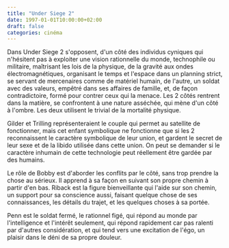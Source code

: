 ```yaml
---
title: "Under Siege 2"
date: 1997-01-01T10:00:00+02:00
draft: false
categories: cinéma
---
```

Dans Under Siege 2 s'opposent, d'un côté des individus cyniques qui n'hésitent pas à exploiter une vision rationnelle du monde, technophile ou militaire, maîtrisant les lois de la physique, de la gravité aux ondes électromagnétiques, organisant le temps et l'espace dans un planning strict, se servant de mercenaires comme de matériel humain, de l'autre, un soldat avec des valeurs, empêtré dans ses affaires de famille, et, de façon contradictoire, formé pour contrer ceux qui la menace. Les 2 côtés rentrent dans la matière, se confrontent à une nature asséchée, qui mène d'un côté à l'ombre. Les deux utilisent le trivial de la mortalité physique.

Gilder et Trilling représenteraient le couple qui permet au satellite de fonctionner, mais cet enfant symbolique ne fonctionne que si les 2 reconnaissent le caractère symbolique de leur union, et gardent le secret de leur sexe et de la libido utilisée dans cette union. On peut se demander si le caractère inhumain de cette technologie peut réellement être gardée par des humains.

Le rôle de Bobby est d'aborder les conflits par le côté, sans trop prendre la chose au sérieux. Il apprend à sa façon en suivant son propre chemin à partir d'en bas. Riback est la figure bienveillante qui l'aide sur son chemin, un support pour sa conscience aussi, faisant quelque chose de ses connaissances, les détails du trajet, et les quelques choses à sa portée.

Penn est le soldat fermé, le rationnel figé, qui répond au monde par l'intelligence et l'intérêt seulement, qui répond rapidement car pas ralenti par d'autres considération, et qui tend vers une excitation de l'égo, un plaisir dans le déni de sa propre douleur.